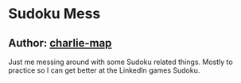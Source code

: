 # Sudoku Mess
## Author: [charlie-map](https://github.com/charlie-map)

Just me messing around with some Sudoku related things. Mostly to practice so I can get better at the LinkedIn games Sudoku.
